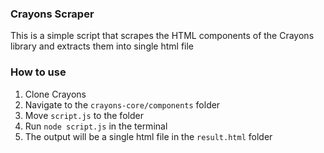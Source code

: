 ### Crayons Scraper

This is a simple script that scrapes the HTML components of the Crayons library and extracts them into single html file

### How to use

1. Clone Crayons
2. Navigate to the `crayons-core/components` folder
3. Move `script.js` to the folder
4. Run `node script.js` in the terminal
5. The output will be a single html file in the `result.html` folder
